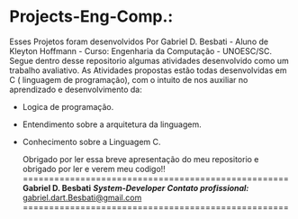 # Projects-Eng-Comp.:
Esses Projetos foram desenvolvidos Por Gabriel D. Besbati - Aluno de Kleyton Hoffmann - Curso: Engenharia da Computação - UNOESC/SC.
Segue dentro desse repositorio algumas atividades desenvolvido como um trabalho avaliativo.
As Atividades propostas estão todas desenvolvidas em C ( linguagem de programação), com o intuito de nos auxiliar no aprendizado e desenvolvimento da:
- Logica de programação.
- Entendimento sobre a arquitetura da linguagem.
- Conhecimento sobre a Linguagem C.

  Obrigado por ler essa breve apresentação do meu repositorio e obrigado por ler e verem meu codigo!!
===================================================
  **Gabriel D. Besbati**
  **_System-Developer_**
  **_Contato profissional:_** gabriel.dart.Besbati@gmail.com
===================================================

